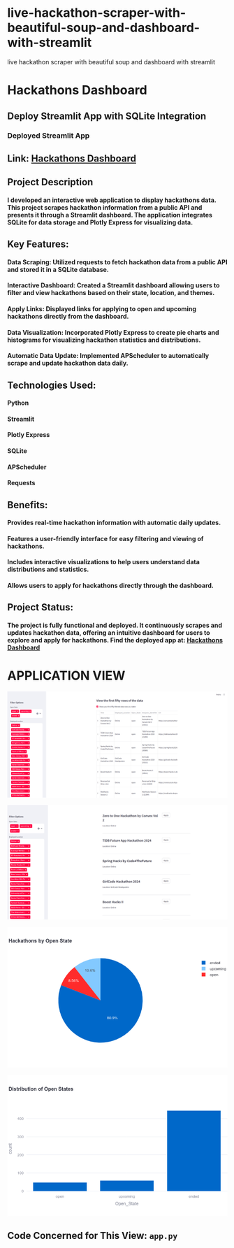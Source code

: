# live-hackathon-scraper-with-beautiful-soup-and-dashboard-with-streamlit
live hackathon scraper with beautiful soup and dashboard with streamlit
# Hackathons Dashboard

## Deploy Streamlit App with SQLite Integration

### Deployed Streamlit App

## Link: [Hackathons Dashboard](https://live-hackathon-scraper-with-beautiful-soup-and-dashboard-with.streamlit.app/)

## Project Description

#### I developed an interactive web application to display hackathons data. This project scrapes hackathon information from a public API and presents it through a Streamlit dashboard. The application integrates SQLite for data storage and Plotly Express for visualizing data.

## Key Features:

#### Data Scraping: Utilized requests to fetch hackathon data from a public API and stored it in a SQLite database.
#### Interactive Dashboard: Created a Streamlit dashboard allowing users to filter and view hackathons based on their state, location, and themes.
#### Apply Links: Displayed links for applying to open and upcoming hackathons directly from the dashboard.
#### Data Visualization: Incorporated Plotly Express to create pie charts and histograms for visualizing hackathon statistics and distributions.
#### Automatic Data Update: Implemented APScheduler to automatically scrape and update hackathon data daily.

## Technologies Used:

#### Python
#### Streamlit
#### Plotly Express
#### SQLite
#### APScheduler
#### Requests

## Benefits:

#### Provides real-time hackathon information with automatic daily updates.
#### Features a user-friendly interface for easy filtering and viewing of hackathons.
#### Includes interactive visualizations to help users understand data distributions and statistics.
#### Allows users to apply for hackathons directly through the dashboard.

## Project Status:

#### The project is fully functional and deployed. It continuously scrapes and updates hackathon data, offering an intuitive dashboard for users to explore and apply for hackathons. Find the deployed app at: [Hackathons Dashboard](https://live-hackathon-scraper-with-beautiful-soup-and-dashboard-with.streamlit.app/)

# APPLICATION VIEW

![Hackathons Dashboard](hackathons_dashboard.png)

![Apply Links Section](hackathons_session.png)

![Pie Chart for Open State](newplot.png)

![Histogram of Open States](newplot_1.png)

## Code Concerned for This View: `app.py`
